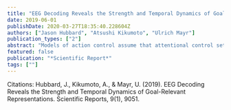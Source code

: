 ```yaml
---
title: "EEG Decoding Reveals the Strength and Temporal Dynamics of Goal-Relevant Representations"
date: 2019-06-01
publishDate: 2020-03-27T18:35:40.228604Z
authors: ["Jason Hubbard", "Atsushi Kikumoto", "Ulrich Mayr"]
publication_types: ["2"]
abstract: "Models of action control assume that attentional control settings regulate the processing of lower-level stimulus/response representations. Yet, little is known about how exactly control and sensory/response representations relate to each other to produce goal-directed behavior. Addressing this question requires time-resolved information about the strength of the different, potentially overlapping representations, on a trial-by-trial basis. Using a cued task-switching paradigm, we show that information about relevant representations can be extracted through decoding analyses from the scalp electrophysiological signal (EEG) with high temporal resolution. Peaks in representational strength-indexed through decoding accuracy-proceeded from superficial task cues, to stimulus locations, to features/responses. In addition, attentional-set representations were prominent throughout almost the entire processing cascade. Trial-by-trial analyses provided detailed information about when and to what degree different representations predict performance, with attentional settings emerging as a strong and consistent predictor of within-individual and across-individual variability in performance. Also, the strength of attentional sets was related to target representations early in the post-stimulus period and to feature/response representations at a later period, suggesting control of successive, lower-level representations in a concurrent manner. These results demonstrate a powerful approach towards uncovering different stages of information processing and their relative importance for performance."
featured: false
publication: "*Scientific Report*"
tags: [""]
---
```


Citations:
Hubbard, J., Kikumoto, A., & Mayr, U. (2019). EEG Decoding Reveals the Strength and Temporal Dynamics of Goal-Relevant Representations. Scientific Reports, 9(1), 9051.

